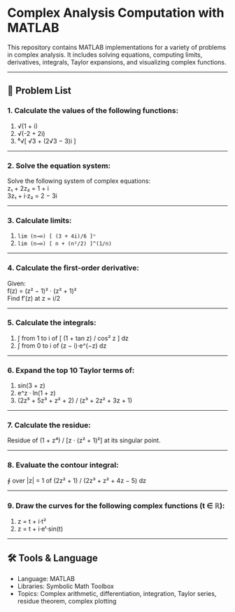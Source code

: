 # Complex Analysis Computation with MATLAB

This repository contains MATLAB implementations for a variety of problems in complex analysis. It includes solving equations, computing limits, derivatives, integrals, Taylor expansions, and visualizing complex functions.

---

## 📘 Problem List

### 1. Calculate the values of the following functions:
1. √(1 + i)  
2. √(-2 + 2i)  
3. ⁶√[ √3 + (2√3 − 3)i ]

---

### 2. Solve the equation system:
Solve the following system of complex equations:  
z₁ + 2z₂ = 1 + i  
3z₁ + i·z₂ = 2 − 3i

---

### 3. Calculate limits:
1. `lim (n→∞) [ (3 + 4i)/6 ]ⁿ`  
2. `lim (n→∞) [ n + (n²/2) ]^(1/n)`

---

### 4. Calculate the first-order derivative:
Given:  
f(z) = (z² − 1)² · (z² + 1)²  
Find f′(z) at z = i/2

---

### 5. Calculate the integrals:
1. ∫ from 1 to i of [ (1 + tan z) / cos² z ] dz  
2. ∫ from 0 to i of (z − i)·e^(−z) dz

---

### 6. Expand the top 10 Taylor terms of:
1. sin(3 + z)  
2. e^z · ln(1 + z)  
3. (2z⁵ + 5z³ + z² + 2) / (z³ + 2z² + 3z + 1)

---

### 7. Calculate the residue:
Residue of (1 + z⁴) / [z · (z² + 1)²] at its singular point.

---

### 8. Evaluate the contour integral:
∮ over |z| = 1 of (2z² + 1) / (2z³ + z² + 4z − 5) dz

---

### 9. Draw the curves for the following complex functions (t ∈ ℝ):
1. z = t + i·t²  
2. z = t + i·eᵗ·sin(t)

---

## 🛠️ Tools & Language

- Language: MATLAB
- Libraries: Symbolic Math Toolbox
- Topics: Complex arithmetic, differentiation, integration, Taylor series, residue theorem, complex plotting
